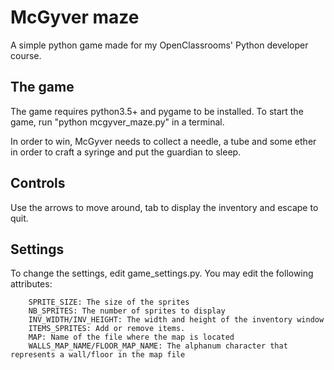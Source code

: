 # McGyver maze

A simple python game made for my OpenClassrooms' Python developer course.

## The game

The game requires python3.5+ and pygame to be installed. 
To start the game, run "python mcgyver_maze.py" in a terminal.

In order to win, McGyver needs to collect a needle, a tube and some ether in order to craft a syringe and put the guardian to sleep.

## Controls

Use the arrows to move around, tab to display the inventory and escape to quit.

## Settings

To change the settings, edit game_settings.py. You may edit the following attributes:

        SPRITE_SIZE: The size of the sprites
        NB_SPRITES: The number of sprites to display
        INV_WIDTH/INV_HEIGHT: The width and height of the inventory window
        ITEMS_SPRITES: Add or remove items.
        MAP: Name of the file where the map is located
        WALLS_MAP_NAME/FLOOR_MAP_NAME: The alphanum character that represents a wall/floor in the map file
